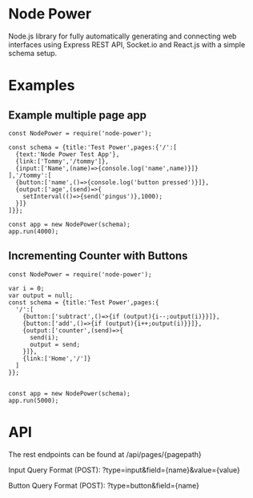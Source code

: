 # Node Power

Node.js library for fully automatically generating and connecting web interfaces using Express REST API, Socket.io and React.js with a simple schema setup.

# Examples


## Example multiple page app

```
const NodePower = require('node-power');

const schema = {title:'Test Power',pages:{'/':[
  {text:'Node Power Test App'},
  {link:['Tommy','/tommy']},
  {input:['Name',(name)=>{console.log('name',name)}]}
],'/tommy':[
  {button:['name',()=>{console.log('button pressed')}]},
  {output:['age',(send)=>{
    setInterval(()=>{send('pingus')},1000);
  }]}
]}};

const app = new NodePower(schema);
app.run(4000);
```

## Incrementing Counter with Buttons

```
const NodePower = require('node-power');

var i = 0;
var output = null;
const schema = {title:'Test Power',pages:{
  '/':[
    {button:['subtract',()=>{if (output){i--;output(i)}}]},
    {button:['add',()=>{if (output){i++;output(i)}}]},
    {output:['counter',(send)=>{
      send(i);
      output = send;
    }]},
    {link:['Home','/']}
  ]
}};


const app = new NodePower(schema);
app.run(5000);
```
# API

The rest endpoints can be found at /api/pages/{pagepath}

Input Query Format (POST): ?type=input&field={name}&value={value}

Button Query Format (POST): ?type=button&field={name}

